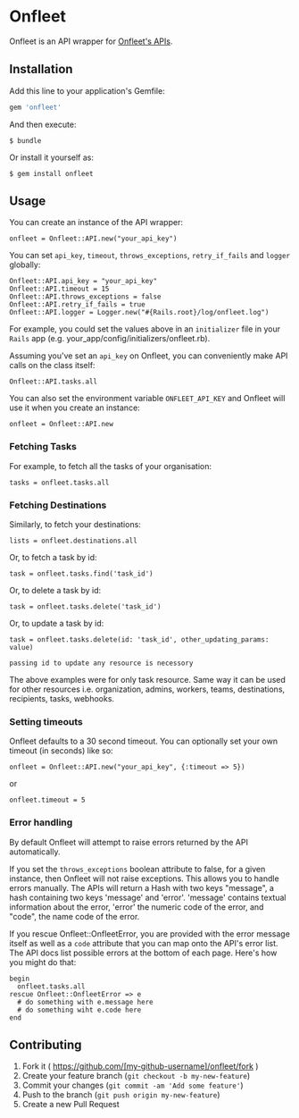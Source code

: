 # Onfleet

Onfleet is an API wrapper for [Onfleet's APIs](http://docs.onfleet.com).

## Installation

Add this line to your application's Gemfile:

```ruby
gem 'onfleet'
```

And then execute:

    $ bundle

Or install it yourself as:

    $ gem install onfleet

## Usage

You can create an instance of the API wrapper:

    onfleet = Onfleet::API.new("your_api_key")

You can set `api_key`, `timeout`, `throws_exceptions`, `retry_if_fails` and `logger` globally:

    Onfleet::API.api_key = "your_api_key"
    Onfleet::API.timeout = 15
    Onfleet::API.throws_exceptions = false
    Onfleet::API.retry_if_fails = true
    Onfleet::API.logger = Logger.new("#{Rails.root}/log/onfleet.log")


For example, you could set the values above in an `initializer` file in your `Rails` app (e.g. your\_app/config/initializers/onfleet.rb).

Assuming you've set an `api_key` on Onfleet, you can conveniently make API calls on the class itself:

    Onfleet::API.tasks.all

You can also set the environment variable `ONFLEET_API_KEY` and Onfleet will use it when you create an instance:

    onfleet = Onfleet::API.new


### Fetching Tasks

For example, to fetch all the tasks of your organisation:

    tasks = onfleet.tasks.all

### Fetching Destinations

Similarly, to fetch your destinations:

    lists = onfleet.destinations.all

Or, to fetch a task by id:

    task = onfleet.tasks.find('task_id')

Or, to delete a task by id:

    task = onfleet.tasks.delete('task_id')


Or, to update a task by id:

    task = onfleet.tasks.delete(id: 'task_id', other_updating_params: value)

    passing id to update any resource is necessory

The above examples were for only task resource. Same way it can be used for other resources i.e. organization,
admins, workers, teams, destinations, recipients, tasks, webhooks.

### Setting timeouts

Onfleet defaults to a 30 second timeout. You can optionally set your own timeout (in seconds) like so:

    onfleet = Onfleet::API.new("your_api_key", {:timeout => 5})

or

    onfleet.timeout = 5

### Error handling

By default Onfleet will attempt to raise errors returned by the API automatically.

If you set the `throws_exceptions` boolean attribute to false, for a given instance,
then Onfleet will not raise exceptions. This allows you to handle errors manually. The
APIs will return a Hash with two keys "message", a hash containing two keys 'message' and 'error'.
'message' contains textual information about the error, 'error' the numeric code of the error,
and "code", the name code of the error.

If you rescue Onfleet::OnfleetError, you are provided with the error message itself as well as
a `code` attribute that you can map onto the API's error list. The API docs list possible errors
at the bottom of each page. Here's how you might do that:

    begin
      onfleet.tasks.all
    rescue Onfleet::OnfleetError => e
      # do something with e.message here
      # do something wiht e.code here
    end

## Contributing

1. Fork it ( https://github.com/[my-github-username]/onfleet/fork )
2. Create your feature branch (`git checkout -b my-new-feature`)
3. Commit your changes (`git commit -am 'Add some feature'`)
4. Push to the branch (`git push origin my-new-feature`)
5. Create a new Pull Request
